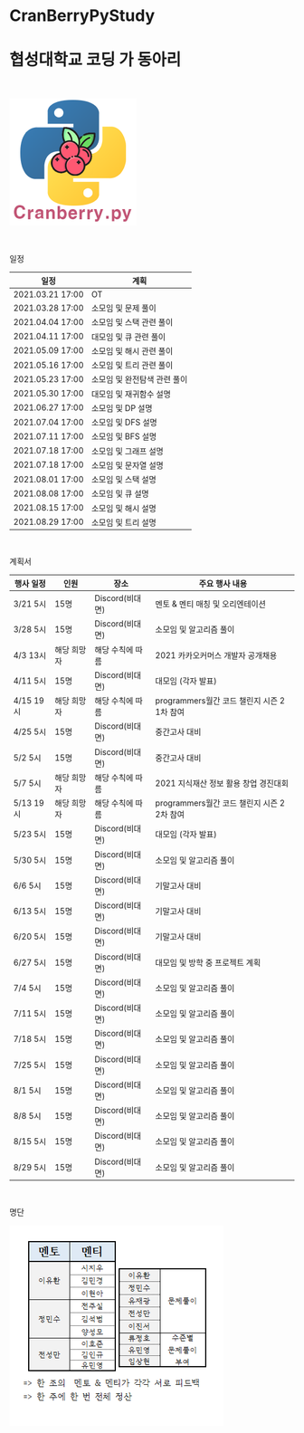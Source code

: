 # CranBerryPyStudy
<h1>협성대학교 코딩 가 동아리</h1> <br>

![Image](Image/CranBerryPyStudyImage.png)

<br>

일정

|  일정   |   계획    |
|--------|-----------|
|2021.03.21 17:00| OT |
|2021.03.28 17:00|  소모임 및 문제 풀이  |
|2021.04.04 17:00| 소모임 및 스택 관련 풀이|
|2021.04.11 17:00| 대모임 및 큐 관련 풀이|
|2021.05.09 17:00| 소모임 및 해시 관련 풀이|
|2021.05.16 17:00| 소모임 및 트리 관련 풀이|
|2021.05.23 17:00| 소모임 및 완전탐색 관련 풀이|
|2021.05.30 17:00| 대모임 및 재귀함수 설명 |
|2021.06.27 17:00| 소모임 및 DP 설명 |
|2021.07.04 17:00| 소모임 및 DFS 설명 |
|2021.07.11 17:00| 소모임 및 BFS 설명 |
|2021.07.18 17:00| 소모임 및 그래프 설명 |
|2021.07.18 17:00| 소모임 및 문자열 설명 |
|2021.08.01 17:00| 소모임 및 스택 설명 |
|2021.08.08 17:00| 소모임 및 큐 설명 |
|2021.08.15 17:00| 소모임 및 해시 설명 |
|2021.08.29 17:00| 소모임 및 트리 설명 |


<br>

계획서

|행사 일정|인원|장소|주요 행사 내용|
|--------|---|----|------------|
|3/21 5시|15명|Discord(비대면)|멘토 & 멘티 매칭 및 오리엔테이션|
|3/28 5시|15명|Discord(비대면)|소모임 및 알고리즘 풀이|
|4/3 13시|해당 희망자|해당 수칙에 따름|2021 카카오커머스 개발자 공개채용|
|4/11 5시|15명|Discord(비대면)|대모임 (각자 발표)|
|4/15 19시|해당 희망자|해당 수칙에 따름|programmers월간 코드 챌린지 시즌 2 1차 참여|
|4/25 5시|15명|Discord(비대면)|중간고사 대비|
|5/2 5시|15명|Discord(비대면)|중간고사 대비|
|5/7 5시|해당 희망자|해당 수칙에 따름|2021 지식재산 정보 활용 창업 경진대회|
|5/13 19시|해당 희망자|해당 수칙에 따름|programmers월간 코드 챌린지 시즌 2 2차 참여|
|5/23 5시|15명|Discord(비대면)|대모임 (각자 발표)|
|5/30 5시|15명|Discord(비대면)|소모임 및 알고리즘 풀이|
|6/6 5시|15명|Discord(비대면)|기말고사 대비|
|6/13 5시|15명|Discord(비대면)|기말고사 대비|
|6/20 5시|15명|Discord(비대면)|기말고사 대비|
|6/27 5시|15명|Discord(비대면)|대모임 및 방학 중 프로젝트 계획|
|7/4 5시|15명|Discord(비대면)|소모임 및 알고리즘 풀이|
|7/11 5시|15명|Discord(비대면)|소모임 및 알고리즘 풀이|
|7/18 5시|15명|Discord(비대면)|소모임 및 알고리즘 풀이|
|7/25 5시|15명|Discord(비대면)|소모임 및 알고리즘 풀이|
|8/1 5시|15명|Discord(비대면)|소모임 및 알고리즘 풀이|
|8/8 5시|15명|Discord(비대면)|소모임 및 알고리즘 풀이|
|8/15 5시|15명|Discord(비대면)|소모임 및 알고리즘 풀이|
|8/29 5시|15명|Discord(비대면)|소모임 및 알고리즘 풀이|
<br>

명단

![Image](Image/person_img.png)
